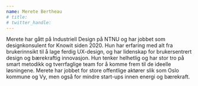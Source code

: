 ```yaml
---
name: Merete Bertheau
# title: 
# twitter_handle: 
---
```

Merete har gått på Industriell Design på NTNU og har jobbet som designkonsulent for Knowit siden 2020. Hun har erfaring med alt fra brukerinnsikt til å lage ferdig UX-design, og har lidenskap for brukersentrert design og bærekraftig innovasjon. Hun tenker helhetlig og har stor tro på smart metodikk og tverrfaglige team for å komme frem til de ideelle løsningene. Merete har jobbet for store offentlige aktører slik som Oslo kommune og Vy, men også for mindre start-ups innen energi og bærekraft.
